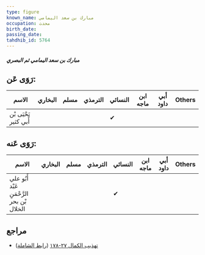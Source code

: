 ```yaml
---
type: figure
known_name: مبارك بن سعد اليمامي
occupation: محدث
birth_date:
passing_date:
tahdhib_id: 5764
---
```

##### مبارك بن سعد اليمامي ثم البصري

## رَوَى عَن:
| الاسم                 | البخاري | مسلم | الترمذي | النسائي | ابن ماجه | أبي داود | Others |
| --------------------- | ------- | ---- | ------- | ------- | -------- | -------- | ------ |
| يَحْيَى بْن أَبي كثير |         |      |         | ✔       |          |          |        |
## رَوَى عَنه:
| الاسم                                      | البخاري | مسلم | الترمذي | النسائي | ابن ماجه | أبي داود | Others |
| ------------------------------------------ | ------- | ---- | ------- | ------- | -------- | -------- | ------ |
| أَبُو علي عَبْد الرَّحْمَنِ بْن بحر الخلال |         |      |         | ✔       |          |          |        |
## مراجع
- [تهذيب الكمال ٢٧-١٧٨](obsidian://open?vault=Tahdhib-al-Kamal&file=Figures/٥٧٦٤-مبارك%20بن%20سعد%20اليمامي%20ثم%20البصري) ([رابط الشاملة](https://shamela.ws/book/3722/14567))